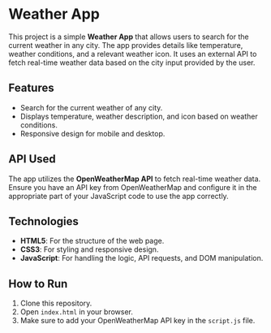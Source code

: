 # Weather App

This project is a simple **Weather App** that allows users to search for the current weather in any city. The app provides details like temperature, weather conditions, and a relevant weather icon. It uses an external API to fetch real-time weather data based on the city input provided by the user.

## Features

- Search for the current weather of any city.
- Displays temperature, weather description, and icon based on weather conditions.
- Responsive design for mobile and desktop.

## API Used

The app utilizes the **OpenWeatherMap API** to fetch real-time weather data. Ensure you have an API key from OpenWeatherMap and configure it in the appropriate part of your JavaScript code to use the app correctly.

## Technologies

- **HTML5**: For the structure of the web page.
- **CSS3**: For styling and responsive design.
- **JavaScript**: For handling the logic, API requests, and DOM manipulation.
  
## How to Run

1. Clone this repository.
2. Open `index.html` in your browser.
3. Make sure to add your OpenWeatherMap API key in the `script.js` file.

